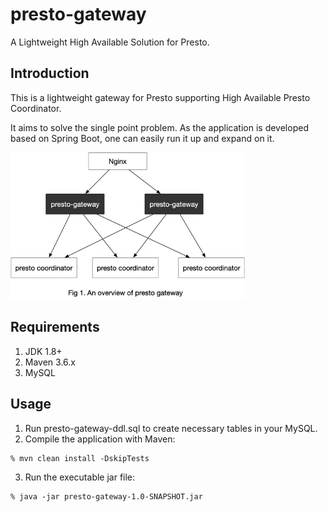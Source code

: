 # presto-gateway

A Lightweight High Available Solution for Presto.

## Introduction
This is a lightweight gateway for Presto supporting High Available Presto Coordinator.

It aims to solve the single point problem. As the application is developed based on Spring Boot, 
one can easily run it up and expand on it.

<img src="https://raw.githubusercontent.com/JiamingMai/presto-gateway/master/docs/fig1_overview.png" width="375"/>

## Requirements
1. JDK 1.8+
2. Maven 3.6.x
3. MySQL

## Usage
1. Run presto-gateway-ddl.sql to create necessary tables in your MySQL.
2. Compile the application with Maven:
```shell script
% mvn clean install -DskipTests
```
3. Run the executable jar file:
```shell script
% java -jar presto-gateway-1.0-SNAPSHOT.jar
```
